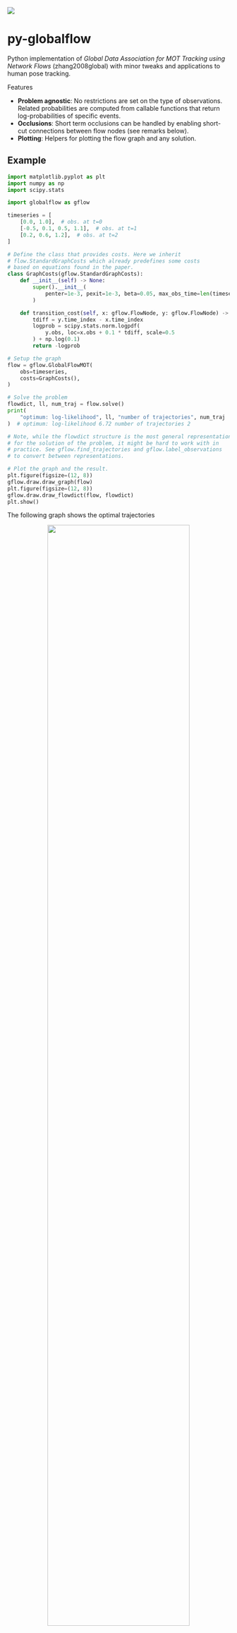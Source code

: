 


![](https://www.travis-ci.com/cheind/py-globalflow.svg?branch=main)

# **py-globalflow**
Python implementation of _Global Data Association for MOT Tracking using Network Flows_ (zhang2008global) with minor tweaks and applications to human pose tracking.

Features
- **Problem agnostic**: No restrictions are set on the type of observations. Related probabilities are computed from callable functions that return log-probabilities of specific events.
- **Occlusions**: Short term occlusions can be handled by enabling short-cut connections between flow nodes (see remarks below).
- **Plotting**: Helpers for plotting the flow graph and any solution.

## Example
```python
import matplotlib.pyplot as plt
import numpy as np
import scipy.stats

import globalflow as gflow

timeseries = [
    [0.0, 1.0],  # obs. at t=0
    [-0.5, 0.1, 0.5, 1.1],  # obs. at t=1
    [0.2, 0.6, 1.2],  # obs. at t=2
]

# Define the class that provides costs. Here we inherit 
# flow.StandardGraphCosts which already predefines some costs
# based on equations found in the paper.
class GraphCosts(gflow.StandardGraphCosts):
    def __init__(self) -> None:
        super().__init__(
            penter=1e-3, pexit=1e-3, beta=0.05, max_obs_time=len(timeseries) - 1
        )

    def transition_cost(self, x: gflow.FlowNode, y: gflow.FlowNode) -> float:
        tdiff = y.time_index - x.time_index
        logprob = scipy.stats.norm.logpdf(
            y.obs, loc=x.obs + 0.1 * tdiff, scale=0.5
        ) + np.log(0.1)
        return -logprob

# Setup the graph
flow = gflow.GlobalFlowMOT(
    obs=timeseries,
    costs=GraphCosts(),
)

# Solve the problem
flowdict, ll, num_traj = flow.solve()
print(
    "optimum: log-likelihood", ll, "number of trajectories", num_traj
)  # optimum: log-likelihood 6.72 number of trajectories 2

# Note, while the flowdict structure is the most general representation
# for the solution of the problem, it might be hard to work with in
# practice. See gflow.find_trajectories and gflow.label_observations
# to convert between representations.

# Plot the graph and the result.
plt.figure(figsize=(12, 8))
gflow.draw.draw_graph(flow)
plt.figure(figsize=(12, 8))
gflow.draw.draw_flowdict(flow, flowdict)
plt.show()
```

The following graph shows the optimal trajectories

<div align="center">
<img src="etc/flow.svg" width="80%">
</div>

and problem setup

<div align="center">
<img src="etc/graph.svg" width="80%">
</div>

## Install
```bash
pip install git+https://github.com/cheind/py-globalflow
```

## Remarks

The paper (zhang2008global) considers the problem of finding the global optimal trajectories _T_ from a given set of observerations _X_. Optimality is defined in terms maximizing the posterior probability p(_T_|_X_). Given some independence assumptions (section 3.1) the paper decomposes the distribution into two main factors: a) the likelihoods of observations p(xi|_T_) and b) the probability of a single trajectory Ti p(Ti):
- p(xi|_T_) ~ Bernoulli(1-beta)
- p(Ti) ~ Markov chain consisting of appearance, linking and disappearing probabilities between involved observations

Given probabilistic formulation, the task of finding optimal trajectories can be mapped to a min-cost-flow problem. The interpretation of this mapping is quite intuitive
> Each flow path can be interpreted as an object trajectory, the amount of the flow
sent from s to t is equal to the number of object trajectories, and the total cost of the flow on G corresponds to the loglikelihood of the association hypothesis (zhang2008global).

### Observation probabilities p(xi|_T_)

p(xi|_T_) is modeled as a Bernoulli variable with parameter (1-b), where b(eta) is probability of being a false-positive. The derived cost term (eq. 11) Ci = log(b/(1-b)), is derived as follows ()
```
log p(xi|_T)        = log((1-bi)^fi*bi^(1-fi))
                    = fi*log(1-bi) + (1-fi)*log(bi)
                    = fi*log(1-bi) - fi*log(bi) + log(bi)
-log p(xi|_T)       = -fi*log(1-bi) + fi*log(bi) - log(bi)
                    = fi*log(bi/(1-bi)) - log(bi)
amin -log p(xi|_T)  = amin fi*log(bi/(1-bi))
                    = amin fi*ci
```
with fi being the indicator variable of whether xi is part of the solution or not. The term -log(bi) vanishes as it can be regarded constant wrt to argmin. The plot below graphs bi vs ci.

<div align="center">
<img src="etc/fpcost.svg" width="80%">
</div>

As the probability of false-positive drops below 0.5, the auxiliary edge cost between ui/vi edge cost gets negative. This allows the optimization to introduce new trajectories that increase the total flow likelihood. All other costs (pairing, appearance, disappearance) are negative log probabilities and hence positive.

## Short-term occlusions
In the original formulation a short-term occlusion causes a track to end. This library adds support for short-term occlusions via a simple idea: skip-connections. Skip-connections allow observations at time `t` to pair previous observations up to `t-1-l`, where `l` is the number of skip layers (defaults to zero).

Given a similar set of observations as above
```python
timeseries = [
    [0.0, 1.0],  # obs. at t=0
    [-0.5, 0.1, 0.5, 1.1],  # obs. at t=1
    [0.2, 0.6],  # obs. at t=2
    [0.3, 0.6, 1.3],  # obs. at t=3
]
```

we see that a potential track `(1.0, 1.1, -, 1.3)` is occluded at time 2. Setting skip-layers `l=1` we get the following solution that successfully connects this track.

<div align="center">
<img src="etc/occlusions.svg" width="80%">
</div>

Note, that the transition probability p(xi|xj) will need to incorporate the time-difference (i.e via a motion model that is application dependent). See `examples/minimal_occlusions.py` for full details.

## 2D Human Pose Tracking
This repository contains an example to use **py-globalflow** for tracking 2D human pose outputs. The application performs tracking purely on geometric joint properties and hence only 2D pose results are required. See

```
python -m examples.track_poses --help 
```

### 2D Pose Results

Below are two renderings that compare input to found trajectories without short-cut layers. The pose 2D human pose prediction is done by (metha2018single, wang2020deep) on samples from the MuPoTS-3D (mehta2018single) and MPI-INF-3DHP (mono-3dhp2017).

<div align="center">
    <a href="https://www.youtube.com/watch?v=bO0R1tq_wcI"><img src="etc/ts1.png" width="60%"></a>
</div>

<div align="center">
    <a href="https://www.youtube.com/watch?v=wY8X0AO-MTo"><img src="etc/ts18.png" width="80%"></a>
</div>

### 3D Pose Results

The following video shows the beneficial effect of **py-globalflow** on 3D human pose estimation. This is based on the work of (veges2020temporal) that notes the following drawback of their method:
> Also, one drawback of our approach is that it does not include tracking, the combination with a tracking algorithm
remains future work.

When applied to multi-person scenarios and  the person IDs get mixed up, the algorithm tends towards their middle poses. That is, the person on one side is attracted to the other side and vice versa. This leads to hallucinations that look like artificial dances of the persons. 

[![](etc/posesmooth-cover.PNG)](https://www.youtube.com/watch?v=aU3whnxvXFc)

## References
```bibtex
@inproceedings{zhang2008global,
  title={Global data association for multi-object tracking using network flows},
  author={Zhang, Li and Li, Yuan and Nevatia, Ramakant},
  booktitle={2008 IEEE Conference on Computer Vision and Pattern Recognition},
  pages={1--8},
  year={2008},
  organization={IEEE}
}

@inproceedings{mehta2018single,
  title={Single-shot multi-person 3d pose estimation from monocular rgb},
  author={Mehta, Dushyant and Sotnychenko, Oleksandr and Mueller, Franziska and Xu, Weipeng and Sridhar, Srinath and Pons-Moll, Gerard and Theobalt, Christian},
  booktitle={2018 International Conference on 3D Vision (3DV)},
  pages={120--130},
  year={2018},
  organization={IEEE}
}

@article{wang2020deep,
  title={Deep high-resolution representation learning for visual recognition},
  author={Wang, Jingdong and Sun, Ke and Cheng, Tianheng and Jiang, Borui and Deng, Chaorui and Zhao, Yang and Liu, Dong and Mu, Yadong and Tan, Mingkui and Wang, Xinggang and others},
  journal={IEEE transactions on pattern analysis and machine intelligence},
  year={2020},
  publisher={IEEE}
}
@inproceedings{mono-3dhp2017,
 author = {Mehta, Dushyant and Rhodin, Helge and Casas, Dan and Fua, Pascal and Sotnychenko, Oleksandr and Xu, Weipeng and Theobalt, Christian},
 title = {Monocular 3D Human Pose Estimation In The Wild Using Improved CNN Supervision},
 booktitle = {3D Vision (3DV), 2017 Fifth International Conference on},
 url = {http://gvv.mpi-inf.mpg.de/3dhp_dataset},
 year = {2017},
 organization={IEEE},
 doi={10.1109/3dv.2017.00064},
} 

@InProceedings{veges2020temporal,
  author="V{\'e}ges, M. and L{\H{o}}rincz, A.",
  title="Temporal Smoothing for 3D Human Pose Estimation and Localization for Occluded  People",
  booktitle="Neural Information Processing",
  year="2020",
  pages="557--568",
}
```

